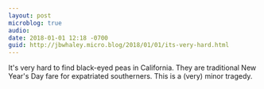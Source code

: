 ```yaml
---
layout: post
microblog: true
audio: 
date: 2018-01-01 12:18 -0700
guid: http://jbwhaley.micro.blog/2018/01/01/its-very-hard.html
---
```

It's very hard to find black-eyed peas in California. They are traditional New Year's Day fare for expatriated southerners. This is a (very) minor tragedy.
